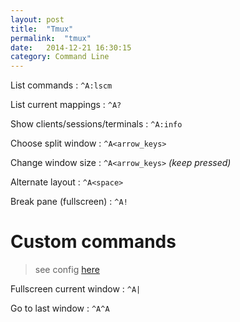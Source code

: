 ```yaml
---
layout: post
title:  "Tmux"
permalink:  "tmux"
date:   2014-12-21 16:30:15
category: Command Line
---
```

List commands
: `^A:lscm`

List current mappings
: `^A?`

Show clients/sessions/terminals
: `^A:info`

Choose split window
: `^A<arrow_keys>`

Change window size
: `^A<arrow_keys>` *(keep pressed)*

Alternate layout
: `^A<space>`

Break pane (fullscreen)
: `^A!`

# Custom commands
> see config [here](https://github.com/johgh/dotfiles/blob/master/.tmux.conf)

Fullscreen current window
: `^A|`

Go to last window
: `^A^A`

